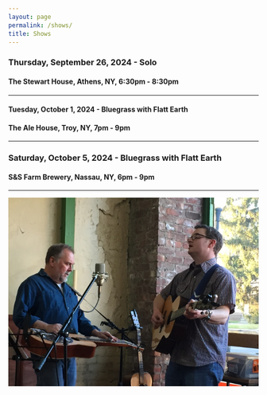 ```yaml
---
layout: page
permalink: /shows/
title: Shows
---
```

### Thursday, September 26, 2024 - Solo
#### The Stewart House, Athens, NY, 6:30pm - 8:30pm
---
#### Tuesday, October 1, 2024 - Bluegrass with Flatt Earth
#### The Ale House, Troy, NY, 7pm - 9pm
---
### Saturday, October 5, 2024 - Bluegrass with Flatt Earth
#### S&S Farm Brewery, Nassau, NY, 6pm - 9pm
---
<p style="text-align:center;">
<img src="/images/Jay M. 001_sm.jpg" alt="Jay Maloney & Kevin Maul - 2016">
</p>
